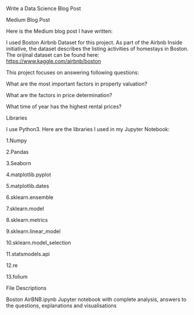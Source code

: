 Write a Data Science Blog Post

Medium Blog Post

Here is the Medium blog post I have written:

I used Boston Airbnb Dataset for this project. As part of the Airbnb Inside initiative, the dataset describes the listing activities of homestays in Boston. The orijinal dataset can be found here: https://www.kaggle.com/airbnb/boston

This project focuses on answering following questions:

What are the most important factors in property valuation?

What are the factors in price determination?

What time of year has the highest rental prices?

Libraries

I use Python3. Here are the libraries I used in my Jupyter Notebook:

1.Numpy

2.Pandas

3.Seaborn

4.matplotlib.pyplot

5.matplotlib.dates

6.sklearn.ensemble

7.sklearn.model

8.sklearn.metrics

9.sklearn.linear_model

10.sklearn.model_selection

11.statsmodels.api

12.re

13.folium

File Descriptions

Boston AirBNB.ipynb Jupyter notebook with complete analysis, answers to the questions, explanations and visualisations